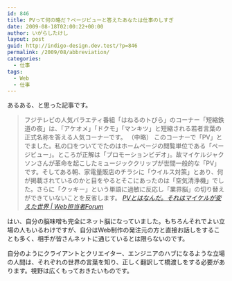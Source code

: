 ```yaml
---
id: 846
title: PVって何の略だ？ページビューと答えたあなたは仕事のしすぎ
date: 2009-08-18T02:00:22+00:00
author: いがらしたけし
layout: post
guid: http://indigo-design.dev.test/?p=846
permalink: /2009/08/abbreviation/
categories:
  - 仕事
tags:
  - Web
  - 仕事
---
```

あるある、と思った記事です。
<blockquote>フジテレビの人気バラエティ番組「はねるのトびら」のコーナー「短縮鉄道の夜」は、「アケオメ」「ドクモ」「マンキツ」と短縮される若者言葉の正式名称を答える人気コーナーです。
（中略）
このコーナーで「PV」とでました。私の口をついてでたのはホームページの閲覧単位である「ページビュー」。ところが正解は「プロモーションビデオ」。故マイケルジャクソンさんが革命を起こしたミュージッククリップが世間一般的な「PV」です。そしてある朝、家電量販店のチラシに「ウイルス対策」とあり、何が掲載されているのかと目をやるとそこにあったのは「空気清浄機」でした。さらに「クッキー」という単語に過敏に反応し「業界脳」の切り替えができていないことを反省します。
<cite><a href="http://web-tan.forum.impressrd.jp/e/2009/08/05/6185">PVとはなんだ。それはマイケルが変えた世界 | Web担当者Forum</a></cite></blockquote>
はい、自分の脳味噌も完全にネット脳になっていました。もちろんそれでよい立場の人もいるわけですが、自分はWeb制作の発注元の方と直接お話しをすることも多く、相手が皆さんネットに通じているとは限らないのです。

自分のようにクライアントとクリエイター、エンジニアのハブになるような立場の人間は、それぞれの世界の言葉を知り、正しく翻訳して橋渡しをする必要があります。視野は広くもっておきたいものです。